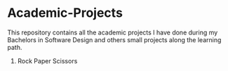 # Academic-Projects

This repository contains all the academic projects I have done during my Bachelors in Software Design and others small projects along the learning path.

1. Rock Paper Scissors
